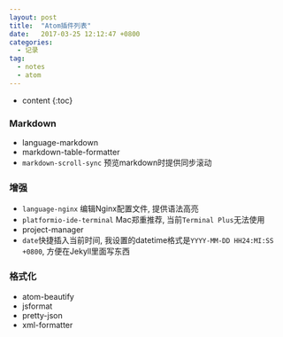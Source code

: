```yaml
---
layout: post
title:  "Atom插件列表"
date:   2017-03-25 12:12:47 +0800
categories:
  - 记录
tag:
  - notes
  - atom
---
```


* content
{:toc}

### Markdown
- language-markdown
- markdown-table-formatter
- `markdown-scroll-sync` 预览markdown时提供同步滚动

### 增强
- `language-nginx` 编辑Nginx配置文件, 提供语法高亮
- `platformio-ide-terminal` Mac郑重推荐, 当前`Terminal Plus`无法使用
- project-manager
- `date`快捷插入当前时间, 我设置的datetime格式是`YYYY-MM-DD HH24:MI:SS +0800`, 方便在Jekyll里面写东西

### 格式化
- atom-beautify
- jsformat
- pretty-json
- xml-formatter
